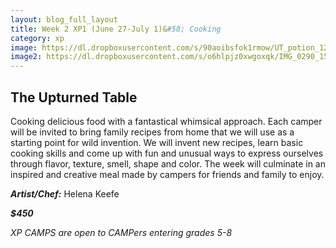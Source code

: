 ```yaml
---
layout: blog_full_layout
title: Week 2 XP1 (June 27-July 1)&#58; Cooking
category: xp
image: https://dl.dropboxusercontent.com/s/90aoibsfok1rmow/UT_potion_12k.jpg?dl=0
image2: https://dl.dropboxusercontent.com/s/o6hlpjz0xwgoxqk/IMG_0290_15k.jpg?dl=0
---
```


## The Upturned Table

Cooking delicious food with a fantastical whimsical approach. Each camper will be invited to bring family recipes from home that we will use as a starting point for wild invention. We will invent new recipes, learn basic cooking skills and come up with fun and unusual ways to express ourselves through flavor, texture, smell, shape and color. The week will culminate in an inspired and creative meal made by campers for friends and family to enjoy. 

**_Artist/Chef:_** Helena Keefe

**_$450_**

*XP CAMPS are open to CAMPers entering grades 5-8*
